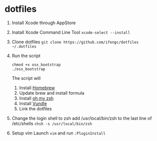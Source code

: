 # dotfiles

1. Install Xcode through AppStore

2. Inatall Xcode Command Line Tool `xcode-select --install`

3. Clone dotfiles
`git clone https://github.com/ifengc/dotfiles ~/.dotfiles`

4. Run the script

	```
	chmod +x osx_bootstrap
	./osx_bootstrap
	```
	The script will 
    1. Install [Homebrew](http://brew.sh/index_zh-tw.html)
    2. Update brew and install formula
    3. Install [oh my zsh](http://ohmyz.sh/)
    4. Install [Vundle](https://github.com/VundleVim/Vundle.vim)
    5. Link the dotfiles

5. Change the login shell to zsh
add /usr/local/bin/zsh to the last line of /etc/shells
`chsh -s /usr/local/bin/zsh`

5. Setup vim
Launch `vim` and run `:PluginInstall`
